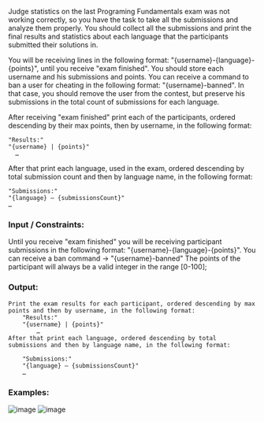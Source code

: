 Judge statistics on the last Programing Fundamentals exam was not working correctly, so you have the task to take all the submissions and analyze them properly. You should collect all the submissions and print the final results and statistics about each language that the participants submitted their solutions in.

You will be receiving lines in the following format: "{username}-{language}-{points}", until you receive "exam finished". You should store each username and his submissions and points. 
You can receive a command to ban a user for cheating in the following format: "{username}-banned". In that case, you should remove the user from the contest, but preserve his submissions in the total count of submissions for each language.

After receiving "exam finished" print each of the participants, ordered descending by their max points, then by username, in the following format:

    "Results:"
    "{username} | {points}"
      …
After that print each language, used in the exam, ordered descending by total submission count and then by language name, in the following format:

    "Submissions:"
    "{language} – {submissionsCount}"
    …

### Input / Constraints:

Until you receive "exam finished" you will be receiving participant submissions in the following format: "{username}-{language}-{points}".
You can receive a ban command -> "{username}-banned"
The points of the participant will always be a valid integer in the range [0-100];

### Output:

	Print the exam results for each participant, ordered descending by max points and then by username, in the following format: 
        "Results:"
        "{username} | {points}"
            …
	After that print each language, ordered descending by total submissions and then by language name, in the following format:

        "Submissions:"
        "{language} – {submissionsCount}"
        …

### Examples:

![image](https://user-images.githubusercontent.com/45227327/219343293-4cd46379-d419-4322-b20f-b116d975f89e.png)
![image](https://user-images.githubusercontent.com/45227327/219343411-5dc2406d-f277-4005-b372-5366d3e2340b.png)
